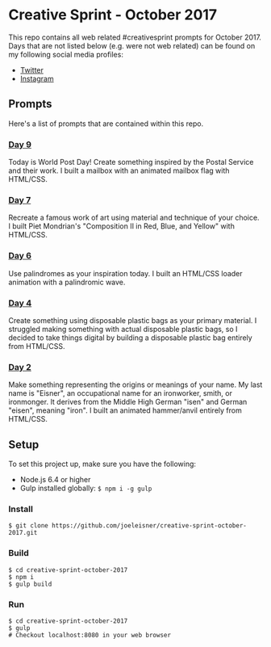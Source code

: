 # Creative Sprint - October 2017
This repo contains all web related #creativesprint prompts for October 2017. Days that are not listed below (e.g. were not web related) can be found on my following social media profiles:
* [Twitter](https://twitter.com/joeleisner)
* [Instagram](https://www.instagram.com/joeleisner/)

## Prompts
Here's a list of prompts that are contained within this repo.

### [Day 9](http://www.joeleisner.com/creative-sprint/day-9)
Today is World Post Day! Create something inspired by the Postal Service and their work. I built a mailbox with an animated mailbox flag with HTML/CSS.

### [Day 7](http://www.joeleisner.com/creative-sprint/day-7)
Recreate a famous work of art using material and technique of your choice. I built Piet Mondrian's "Composition II in Red, Blue, and Yellow" with HTML/CSS.

### [Day 6](http://www.joeleisner.com/creative-sprint/day-6)
Use palindromes as your inspiration today. I built an HTML/CSS loader animation with a palindromic wave.

### [Day 4](http://www.joeleisner.com/creative-sprint/day-4)
Create something using disposable plastic bags as your primary material. I struggled making something with actual disposable plastic bags, so I decided to take things digital by building a disposable plastic bag entirely from HTML/CSS.

### [Day 2](http://www.joeleisner.com/creative-sprint/day-2)
Make something representing the origins or meanings of your name. My last name is "Eisner", an occupational name for an ironworker, smith, or ironmonger. It derives from the Middle High German "isen" and German "eisen", meaning "iron". I built an animated hammer/anvil entirely from HTML/CSS.

## Setup
To set this project up, make sure you have the following:
* Node.js 6.4 or higher
* Gulp installed globally: `$ npm i -g gulp`

### Install
```
$ git clone https://github.com/joeleisner/creative-sprint-october-2017.git
```

### Build
```
$ cd creative-sprint-october-2017
$ npm i
$ gulp build
```

### Run
```
$ cd creative-sprint-october-2017
$ gulp
# Checkout localhost:8080 in your web browser
```
